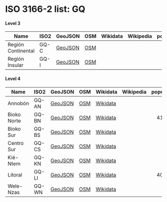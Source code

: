 # ISO 3166-2 list: GQ


#### Level 3
Name | ISO2 | GeoJSON | OSM | Wikidata | Wikipedia | population 
--- | --- | --- | --- | --- | --- | --: 
Región Continental | GQ-C | [GeoJSON](../../export/geojson/q7/iso2/GQ/GQ-C.geojson) | [OSM](https://www.openstreetmap.org/relation/2793044) |  |  | 
Región Insular | GQ-I | [GeoJSON](../../export/geojson/q7/iso2/GQ/GQ-I.geojson) | [OSM](https://www.openstreetmap.org/relation/2793045) |  |  | 


#### Level 4
Name | ISO2 | GeoJSON | OSM | Wikidata | Wikipedia | population 
--- | --- | --- | --- | --- | --- | --: 
Annobón | GQ-AN | [GeoJSON](../../export/geojson/q7/iso2/GQ/GQ-AN.geojson) | [OSM](https://www.openstreetmap.org/relation/2793215) | [Wikidata](https://www.wikidata.org/wiki/Q3736616) |  | 
Bioko Norte | GQ-BN | [GeoJSON](../../export/geojson/q7/iso2/GQ/GQ-BN.geojson) | [OSM](https://www.openstreetmap.org/relation/2793216) | [Wikidata](https://www.wikidata.org/wiki/Q845834) |  | 410,541
Bioko Sur | GQ-BS | [GeoJSON](../../export/geojson/q7/iso2/GQ/GQ-BS.geojson) | [OSM](https://www.openstreetmap.org/relation/2793217) | [Wikidata](https://www.wikidata.org/wiki/Q845817) |  | 
Centro Sur | GQ-CS | [GeoJSON](../../export/geojson/q7/iso2/GQ/GQ-CS.geojson) | [OSM](https://www.openstreetmap.org/relation/3728411) | [Wikidata](https://www.wikidata.org/wiki/Q845823) |  | 
Kié-Ntem | GQ-KN | [GeoJSON](../../export/geojson/q7/iso2/GQ/GQ-KN.geojson) | [OSM](https://www.openstreetmap.org/relation/3728410) | [Wikidata](https://www.wikidata.org/wiki/Q853393) |  | 
Litoral | GQ-LI | [GeoJSON](../../export/geojson/q7/iso2/GQ/GQ-LI.geojson) | [OSM](https://www.openstreetmap.org/relation/3728364) | [Wikidata](https://www.wikidata.org/wiki/Q203873) |  | 400,415
Wele-Nzas | GQ-WN | [GeoJSON](../../export/geojson/q7/iso2/GQ/GQ-WN.geojson) | [OSM](https://www.openstreetmap.org/relation/3728448) | [Wikidata](https://www.wikidata.org/wiki/Q853400) |  | 
